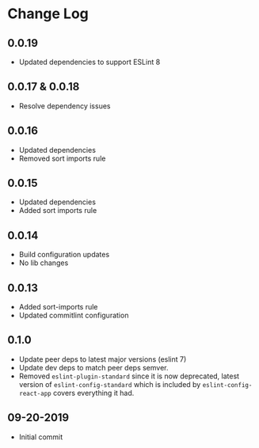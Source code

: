 # Change Log

## 0.0.19

- Updated dependencies to support ESLint 8

## 0.0.17 & 0.0.18

- Resolve dependency issues

## 0.0.16

- Updated dependencies
- Removed sort imports rule

## 0.0.15

- Updated dependencies
- Added sort imports rule

## 0.0.14

- Build configuration updates
- No lib changes

## 0.0.13

- Added sort-imports rule
- Updated commitlint configuration

## 0.1.0

- Update peer deps to latest major versions (eslint 7)
- Update dev deps to match peer deps semver.
- Removed `eslint-plugin-standard` since it is now deprecated, latest version of
  `eslint-config-standard` which is included by `eslint-config-react-app` covers
  everything it had.

## 09-20-2019

- Initial commit
